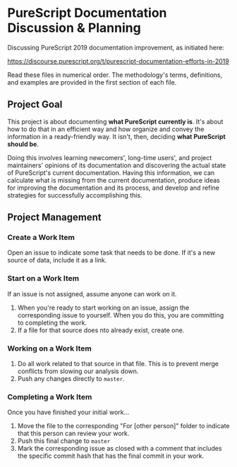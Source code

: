 # PureScript Documentation Discussion & Planning

Discussing PureScript 2019 documentation improvement, as initiated here:

https://discourse.purescript.org/t/purescript-documentation-efforts-in-2019

Read these files in numerical order. The methodology's terms, definitions, and examples are provided in the first section of each file.


## Project Goal

This project is about documenting **what PureScript currently is**. It's about how to do that in an efficient way and how organize and convey the information in a ready-friendly way. It isn't, then, deciding **what PureScript should be**.

Doing this involves learning newcomers', long-time users', and project maintainers' opinions of its documentation and discovering the actual state of PureScript's current documentation. Having this information, we can calculate what is missing from the current documentation, produce ideas for improving the documentation and its process, and develop and refine strategies for successfully accomplishing this.


## Project Management

### Create a Work Item

Open an issue to indicate some task that needs to be done. If it's a new source of data, include it as a link.

### Start on a Work Item

If an issue is not assigned, assume anyone can work on it.

1. When you're ready to start working on an issue, assign the corresponding issue to yourself. When you do this, you are committing to completing the work.
2. If a file for that source does nto already exist, create one.

### Working on a Work Item

1. Do all work related to that source in that file. This is to prevent merge conflicts from slowing our analysis down.
2. Push any changes directly to `master`.

### Completing a Work Item

Once you have finished your initial work...
1. Move the file to the corresponding "For [other person]" folder to indicate that this person can review your work.
2. Push this final change to `master`
3. Mark the corresponding issue as closed with a comment that includes the specific commit hash that has the final commit in your work.
